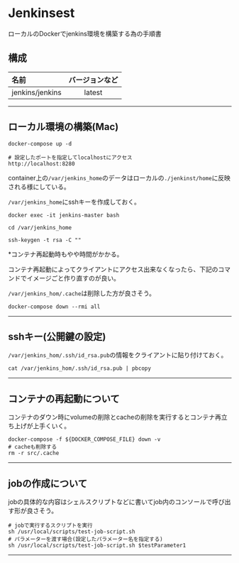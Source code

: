 # Jenkinsest

ローカルのDockerでjenkins環境を構築する為の手順書

## 構成

| 名前 | バージョンなど |
| :--- | :---: |
| jenkins/jenkins | latest |

---

## ローカル環境の構築(Mac)

```shell
docker-compose up -d

# 設定したポートを指定してlocalhostにアクセス
http://localhost:8280

```

container上の`/var/jenkins_home`のデータはローカルの`./jenkinst/home`に反映される様にしている。

`/var/jenkins_home`にsshキーを作成しておく。

```shell
docker exec -it jenkins-master bash

cd /var/jenkins_home

ssh-keygen -t rsa -C ""
```

*コンテナ再起動時もやや時間がかかる。

コンテナ再起動によってクライアントにアクセス出来なくなったら、下記のコマンドでイメージごと作り直すのが良い。

`/var/jenkins_hom/.cache`は削除した方が良さそう。

```shell
docker-compose down --rmi all
```

---

## sshキー(公開鍵の設定)

`/var/jenkins_hom/.ssh/id_rsa.pub`の情報をクライアントに貼り付けておく。

```shell
cat /var/jenkins_hom/.ssh/id_rsa.pub | pbcopy
```

---

## コンテナの再起動について

コンテナのダウン時にvolumeの削除とcacheの削除を実行するとコンテナ再立ち上げが上手くいく。

```shell
docker-compose -f ${DOCKER_COMPOSE_FILE} down -v
# cacheも削除する
rm -r src/.cache
```

---

## jobの作成について

jobの具体的な内容はシェルスクリプトなどに書いてjob内のコンソールで呼び出す形が良さそう。

```shell
# jobで実行するスクリプトを実行
sh /usr/local/scripts/test-job-script.sh
# パラメーターを渡す場合(設定したパラメーター名を指定する)
sh /usr/local/scripts/test-job-script.sh $testParameter1
```

---

